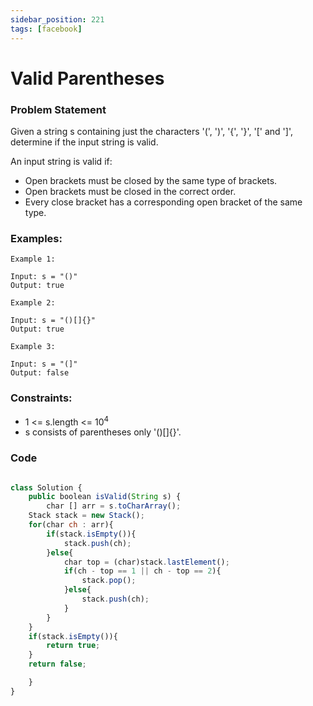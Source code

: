 ```yaml
---
sidebar_position: 221
tags: [facebook]
---
```


# Valid Parentheses

### Problem Statement

Given a string s containing just the characters '(', ')', '{', '}', '[' and ']', determine if the input string is valid.

An input string is valid if:

- Open brackets must be closed by the same type of brackets.
- Open brackets must be closed in the correct order.
- Every close bracket has a corresponding open bracket of the same type.

### Examples:

```
Example 1:

Input: s = "()"
Output: true

Example 2:

Input: s = "()[]{}"
Output: true

Example 3:

Input: s = "(]"
Output: false
```

### Constraints:

- 1 <= s.length <= 10<sup>4</sup>
- s consists of parentheses only '()[]{}'.

### Code

```jsx title="Java Code"

class Solution {
    public boolean isValid(String s) {
        char [] arr = s.toCharArray();
	Stack stack = new Stack();
	for(char ch : arr){
		if(stack.isEmpty()){
			stack.push(ch);
		}else{
			char top = (char)stack.lastElement();
			if(ch - top == 1 || ch - top == 2){
				stack.pop();
			}else{
				stack.push(ch);
			}
		}
	}
	if(stack.isEmpty()){
	    return true;
	}
	return false;

    }
}


```

